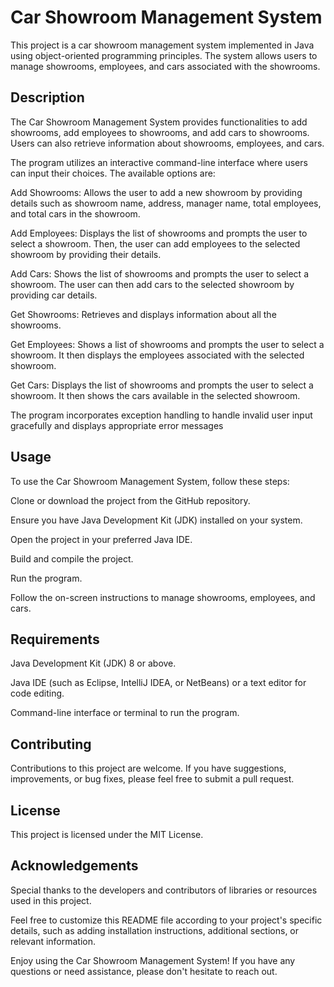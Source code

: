
# Car Showroom Management System

This project is a car showroom management system implemented in Java using object-oriented programming principles. The system allows users to manage showrooms, employees, and cars associated with the showrooms.
## Description

The Car Showroom Management System provides functionalities to add showrooms, add employees to showrooms, and add cars to showrooms. Users can also retrieve information about showrooms, employees, and cars.

The program utilizes an interactive command-line interface where users can input their choices. The available options are:

Add Showrooms: Allows the user to add a new showroom by providing details such as showroom name, address, manager name, total employees, and total cars in the showroom.

Add Employees: Displays the list of showrooms and prompts the user to select a showroom. Then, the user can add employees to the selected showroom by providing their details.

Add Cars: Shows the list of showrooms and prompts the user to select a showroom. The user can then add cars to the selected showroom by providing car details.

Get Showrooms: Retrieves and displays information about all the showrooms.

Get Employees: Shows a list of showrooms and prompts the user to select a showroom. It then displays the employees associated with the selected showroom.

Get Cars: Displays the list of showrooms and prompts the user to select a showroom. It then shows the cars available in the selected showroom.

The program incorporates exception handling to handle invalid user input gracefully and displays appropriate error messages
## Usage

To use the Car Showroom Management System, follow these steps:

Clone or download the project from the GitHub repository.

Ensure you have Java Development Kit (JDK) installed on your system.

Open the project in your preferred Java IDE.

Build and compile the project.

Run the program.

Follow the on-screen instructions to manage showrooms, employees, and cars.
## Requirements

Java Development Kit (JDK) 8 or above.

Java IDE (such as Eclipse, IntelliJ IDEA, or NetBeans) or a text editor for code editing.

Command-line interface or terminal to run the program.
## Contributing

Contributions to this project are welcome. If you have suggestions, improvements, or bug fixes, please feel free to submit a pull request.
## License

This project is licensed under the MIT License.


## Acknowledgements

Special thanks to the developers and contributors of libraries or resources used in this project.

Feel free to customize this README file according to your project's specific details, such as adding installation instructions, additional sections, or relevant information.

Enjoy using the Car Showroom Management System! If you have any questions or need assistance, please don't hesitate to reach out.

